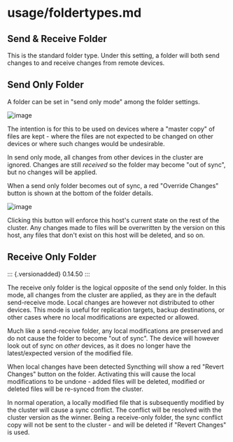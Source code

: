 # usage/foldertypes.md

## Send & Receive Folder

This is the standard folder type. Under this setting, a folder will both send changes to and receive changes from remote devices.

## Send Only Folder <a id="folder-sendonly"></a>

A folder can be set in \"send only mode\" among the folder settings.

![image](https://github.com/calmh/syncthing/tree/7f67cf4eb09fdc44751c6c5334d5f84d940c48c0/docs/usage/foldersendonly.png)

The intention is for this to be used on devices where a \"master copy\" of files are kept - where the files are not expected to be changed on other devices or where such changes would be undesirable.

In send only mode, all changes from other devices in the cluster are ignored. Changes are still _received_ so the folder may become \"out of sync\", but no changes will be applied.

When a send only folder becomes out of sync, a red \"Override Changes\" button is shown at the bottom of the folder details.

![image](https://github.com/calmh/syncthing/tree/7f67cf4eb09fdc44751c6c5334d5f84d940c48c0/docs/usage/override.png)

Clicking this button will enforce this host\'s current state on the rest of the cluster. Any changes made to files will be overwritten by the version on this host, any files that don\'t exist on this host will be deleted, and so on.

## Receive Only Folder <a id="folder-recvonly"></a>

::: {.versionadded} 0.14.50 :::

The receive only folder is the logical opposite of the send only folder. In this mode, all changes from the cluster are applied, as they are in the default send-receive mode. Local changes are however not distributed to other devices. This mode is useful for replication targets, backup destinations, or other cases where no local modifications are expected or allowed.

Much like a send-receive folder, any local modifications are preserved and do not cause the folder to become \"out of sync\". The device will however look out of sync on _other_ devices, as it does no longer have the latest/expected version of the modified file.

When local changes have been detected Syncthing will show a red \"Revert Changes\" button on the folder. Activating this will cause the local modifications to be undone - added files will be deleted, modified or deleted files will be re-synced from the cluster.

In normal operation, a locally modified file that is subsequently modified by the cluster will cause a sync conflict. The conflict will be resolved with the cluster version as the winner. Being a receive-only folder, the sync conflict copy will not be sent to the cluster - and will be deleted if \"Revert Changes\" is used.

